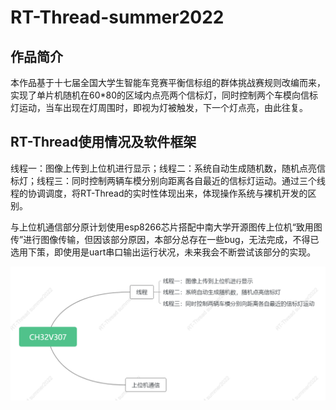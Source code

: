 # RT-Thread-summer2022

## 作品简介

​		本作品基于十七届全国大学生智能车竞赛平衡信标组的群体挑战赛规则改编而来，实现了单片机随机在60*80的区域内点亮两个信标灯，同时控制两个车模向信标灯运动，当车出现在灯周围时，即视为灯被触发，下一个灯点亮，由此往复。

## RT-Thread使用情况及软件框架

​		线程一：图像上传到上位机进行显示；线程二：系统自动生成随机数，随机点亮信标灯；线程三：同时控制两辆车模分别向距离各自最近的信标灯运动。通过三个线程的协调调度，将RT-Thread的实时性体现出来，体现操作系统与裸机开发的区别。

​		与上位机通信部分原计划使用esp8266芯片搭配中南大学开源图传上位机“致用图传”进行图像传输，但因该部分原因，本部分总存在一些bug，无法完成，不得已选用下策，即使用是uart串口输出运行状况，未来我会不断尝试该部分的实现。

![](image/导图.png)
